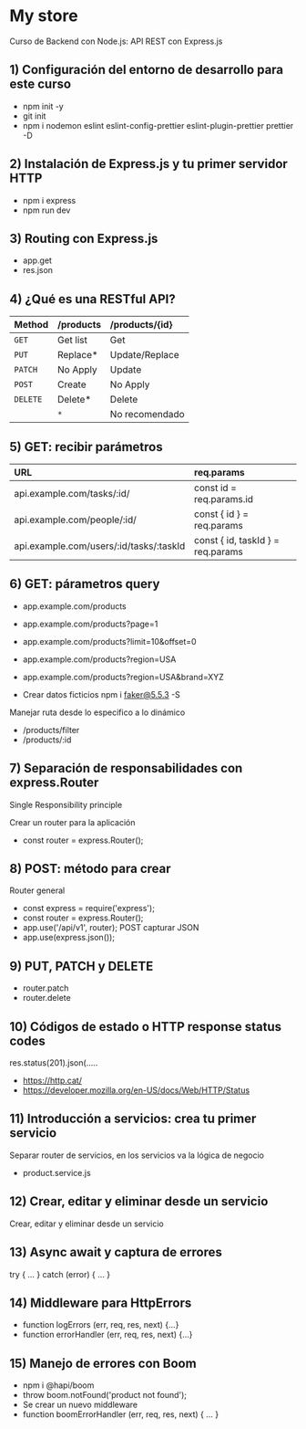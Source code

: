 # My store

Curso de Backend con Node.js: API REST con Express.js


## 1) Configuración del entorno de desarrollo para este curso

- npm init -y
- git init
- npm i nodemon eslint eslint-config-prettier eslint-plugin-prettier prettier -D

## 2) Instalación de Express.js y tu primer servidor HTTP

- npm i express
- npm run dev

## 3) Routing con Express.js

- app.get
- res.json

## 4) ¿Qué es una RESTful API?

| Method    | /products | /products/{id}                |
| :-------- | :-------- | :---------------------------- |
| `GET`     | Get list  | Get                           |
| `PUT`     | Replace*  | Update/Replace                |
| `PATCH`   | No Apply  | Update                        |
| `POST`    | Create    | No Apply                      |
| `DELETE`  | Delete*   | Delete                        |
|           | `*`       | No recomendado                |

## 5) GET: recibir parámetros

| URL                                     | req.params                        |
| :--------                               | :-------------------------------- |
| api.example.com/tasks/:id/              | const id = req.params.id          |
| api.example.com/people/:id/             | const { id } = req.params         |
| api.example.com/users/:id/tasks/:taskId | const { id, taskId } = req.params |

## 6) GET: párametros query

- app.example.com/products
- app.example.com/products?page=1
- app.example.com/products?limit=10&offset=0
- app.example.com/products?region=USA
- app.example.com/products?region=USA&brand=XYZ

- Crear datos ficticios npm i faker@5.5.3 -S

Manejar ruta desde lo especifico a lo dinámico
- /products/filter
- /products/:id

## 7) Separación de responsabilidades con express.Router

Single Responsibility principle

Crear un router para la aplicación
- const router = express.Router();

## 8) POST: método para crear

Router general
- const express = require('express');
- const router = express.Router();
- app.use('/api/v1', router);
POST capturar JSON
- app.use(express.json());

## 9) PUT, PATCH y DELETE
- router.patch
- router.delete

## 10) Códigos de estado o HTTP response status codes
res.status(201).json(.....
- https://http.cat/
- https://developer.mozilla.org/en-US/docs/Web/HTTP/Status

## 11) Introducción a servicios: crea tu primer servicio
Separar router de servicios, en los servicios va la lógica de negocio
- product.service.js

## 12) Crear, editar y eliminar desde un servicio

Crear, editar y eliminar desde un servicio

## 13) Async await y captura de errores
try {
  ...
} catch (error) {
  ...
}

## 14) Middleware para HttpErrors

- function logErrors (err, req, res, next) {...}
- function errorHandler (err, req, res, next) {...}

## 15) Manejo de errores con Boom
- npm i @hapi/boom
- throw boom.notFound('product not found');
- Se crear un nuevo middleware
- function boomErrorHandler (err, req, res, next) { ... }
